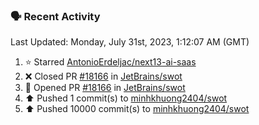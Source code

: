 ### 🗣 Recent Activity

<!--RECENT_ACTIVITY:last_update-->
Last Updated: Monday, July 31st, 2023, 1:12:07 AM (GMT)
<!--RECENT_ACTIVITY:last_update_end-->
<!--RECENT_ACTIVITY:start-->
1. ⭐ Starred [AntonioErdeljac/next13-ai-saas](https://github.com/AntonioErdeljac/next13-ai-saas)
2. ❌ Closed PR [#18166](https://github.com/JetBrains/swot/pull/18166) in [JetBrains/swot](https://github.com/JetBrains/swot)
3. 💪 Opened PR [#18166](https://github.com/JetBrains/swot/pull/18166) in [JetBrains/swot](https://github.com/JetBrains/swot)
4. ⬆️ Pushed 1 commit(s) to [minhkhuong2404/swot](https://github.com/minhkhuong2404/swot)
5. ⬆️ Pushed 10000 commit(s) to [minhkhuong2404/swot](https://github.com/minhkhuong2404/swot)
<!--RECENT_ACTIVITY:end-->
